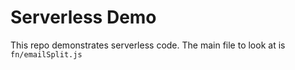 # Serverless Demo
This repo demonstrates serverless code. The main file to look at is `fn/emailSplit.js`
